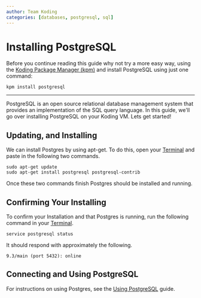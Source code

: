 ```yaml
---
author: Team Koding
categories: [databases, postgresql, sql]
---
```


# Installing PostgreSQL

Before you continue reading this guide why not try a more easy way, using the [Koding Package Manager (kpm)](http://learn.koding.com/guides/getting-started-kpm/) and install PostgreSQL using just one command:

```
kpm install postgresql
```

***

PostgreSQL is an open source relational database management system that 
provides an implementation of the SQL query language. In this guide, 
we'll go over installing PostgreSQL on your Koding VM. Lets get started!

## Updating, and Installing

We can install Postgres by using apt-get. To do this, open your 
[Terminal][terminal] and paste in the following two commands.

```
sudo apt-get update
sudo apt-get install postgresql postgresql-contrib
```

Once these two commands finish Postgres should be installed and running.

## Confirming Your Installing

To confirm your Installation and that Postgres is running, run the 
following command in your [Terminal][terminal].

```
service postgresql status
```

It should respond with approximately the following.

```
9.3/main (port 5432): online
```

## Connecting and Using PostgreSQL

For instructions on using Postgres, see the [Using PostgreSQL][using] 
guide.



[terminal]: https://koding.com/IDE
[using]: /guides/postgresql-on-koding
